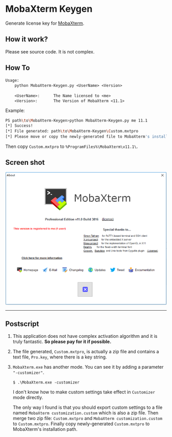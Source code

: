 # MobaXterm Keygen

Generate license key for [MobaXterm](https://mobaxterm.mobatek.net/download-home-edition.html).

## How it work?

Please see source code. It is not complex.

## How To

```
Usage:
    python MobaXterm-Keygen.py <UserName> <Version>

    <UserName>:      The Name licensed to <me>
    <Version>:       The Version of MobaXterm <11.1>
```

Example:

```bash
PS path\to\MobaXterm-Keygen>python MobaXterm-Keygen.py me 11.1
[*] Success!
[*] File generated: path\to\MobaXterm-Keygen\Custom.mxtpro
[*] Please move or copy the newly-generated file to MobaXterm's installation path.
```

Then copy `Custom.mxtpro` to `%ProgramFiles%\MobaXterm\v11.1\`.

## Screen shot

![](v11.0-about.png)

---

## Postscript

1. This application does not have complex activation algorithm and it is truly fantastic. __So please pay for it if possible.__

2. The file generated, `Custom.mxtpro`, is actually a zip file and contains a text file, `Pro.key`, where there is a key string. 

3. `MobaXterm.exe` has another mode. You can see it by adding a parameter `"-customizer"`.

   ```
   $ .\MobaXterm.exe -customizer
   ```

   I don't know how to make custom settings take effect in `Customizer` mode directly. 
   
   The only way I found is that you should export custom settings to a file named `MobaXterm customization.custom` which is also a zip file. Then merge two zip file: `Custom.mxtpro` and `MobaXterm customization.custom` to `Custom.mxtpro`. Finally copy newly-generated `Custom.mxtpro` to MobaXterm's installation path.

